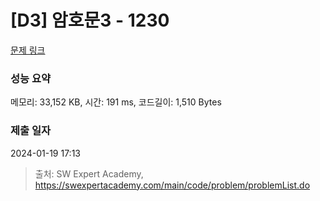 # [D3] 암호문3 - 1230 

[문제 링크](https://swexpertacademy.com/main/code/problem/problemDetail.do?contestProbId=AV14zIwqAHwCFAYD) 

### 성능 요약

메모리: 33,152 KB, 시간: 191 ms, 코드길이: 1,510 Bytes

### 제출 일자

2024-01-19 17:13



> 출처: SW Expert Academy, https://swexpertacademy.com/main/code/problem/problemList.do